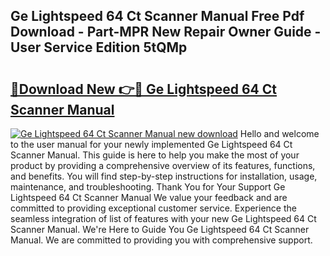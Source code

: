 ## Ge Lightspeed 64 Ct Scanner Manual Free Pdf Download - Part-MPR New Repair Owner Guide - User Service Edition 5tQMp

# <h2><a href="http://bc74082.oget.top/?id=Ge+Lightspeed+64+Ct+Scanner+Manual">🔗Download New 👉🔴 Ge Lightspeed 64 Ct Scanner Manual</a></h2>

[![Ge Lightspeed 64 Ct Scanner Manual new download](https://i.imgur.com/5g1atiW.png)](http://bc74082.oget.top/?id=Ge+Lightspeed+64+Ct+Scanner+Manual)
Hello and welcome to the user manual for your newly implemented Ge Lightspeed 64 Ct Scanner Manual. This guide is here to help you make the most of your product by providing a comprehensive overview of its features, functions, and benefits. You will find step-by-step instructions for installation, usage, maintenance, and troubleshooting. Thank You for Your Support Ge Lightspeed 64 Ct Scanner Manual We value your feedback and are committed to providing exceptional customer service. Experience the seamless integration of list of features with your new Ge Lightspeed 64 Ct Scanner Manual. We're Here to Guide You Ge Lightspeed 64 Ct Scanner Manual. We are committed to providing you with comprehensive support.

